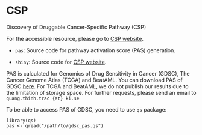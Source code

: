 # CSP

Discovery of Druggable Cancer-Specific Pathway (CSP)

For the accessible resource, please go to [CSP website](https://www.meb.ki.se/shiny/truvu/CSP/).

- `pas`: Source code for pathway activation score (PAS) generation.

- `shiny`: Source code for [CSP website](https://www.meb.ki.se/shiny/truvu/CSP/).

PAS is calculated for Genomics of Drug Sensitivity in Cancer (GDSC), The Cancer Genome Atlas (TCGA) and BeatAML. 
You can download PAS of GDSC [here](https://drive.google.com/file/d/1XjH-HlNi4k-YEoF8Yqj_BJWBvfnrMudr/view?usp=sharing). For TCGA and BeatAML, we do not publish our results due to the limitation of storage space.
For further requests, please send an email to `quang.thinh.trac {at} ki.se`

To be able to access PAS of GDSC, you need to use `qs` package:

```
library(qs)
pas <- qread("/path/to/gdsc_pas.qs")
```



